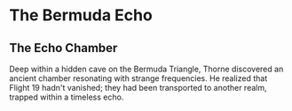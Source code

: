 # The Bermuda Echo

## The Echo Chamber

Deep within a hidden cave on the Bermuda Triangle, Thorne discovered an ancient chamber resonating with strange frequencies. He realized that Flight 19 hadn't vanished; they had been transported to another realm, trapped within a timeless echo.
